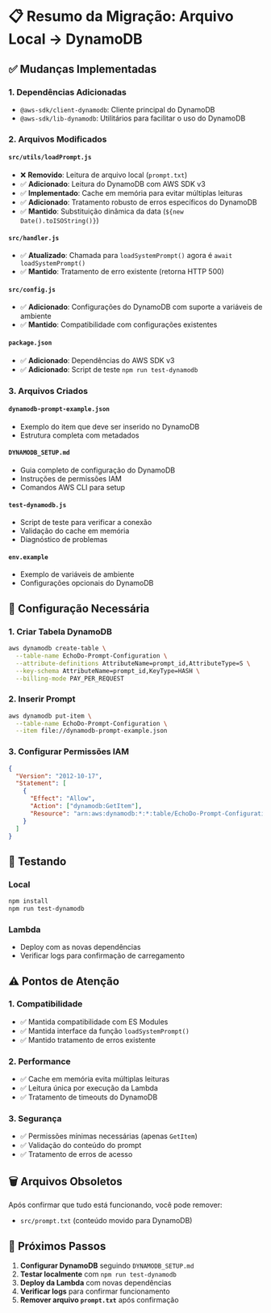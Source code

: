 # 📋 Resumo da Migração: Arquivo Local → DynamoDB

## ✅ Mudanças Implementadas

### 1. **Dependências Adicionadas**
- `@aws-sdk/client-dynamodb`: Cliente principal do DynamoDB
- `@aws-sdk/lib-dynamodb`: Utilitários para facilitar o uso do DynamoDB

### 2. **Arquivos Modificados**

#### `src/utils/loadPrompt.js`
- ❌ **Removido**: Leitura de arquivo local (`prompt.txt`)
- ✅ **Adicionado**: Leitura do DynamoDB com AWS SDK v3
- ✅ **Implementado**: Cache em memória para evitar múltiplas leituras
- ✅ **Adicionado**: Tratamento robusto de erros específicos do DynamoDB
- ✅ **Mantido**: Substituição dinâmica da data (`${new Date().toISOString()}`)

#### `src/handler.js`
- ✅ **Atualizado**: Chamada para `loadSystemPrompt()` agora é `await loadSystemPrompt()`
- ✅ **Mantido**: Tratamento de erro existente (retorna HTTP 500)

#### `src/config.js`
- ✅ **Adicionado**: Configurações do DynamoDB com suporte a variáveis de ambiente
- ✅ **Mantido**: Compatibilidade com configurações existentes

#### `package.json`
- ✅ **Adicionado**: Dependências do AWS SDK v3
- ✅ **Adicionado**: Script de teste `npm run test-dynamodb`

### 3. **Arquivos Criados**

#### `dynamodb-prompt-example.json`
- Exemplo do item que deve ser inserido no DynamoDB
- Estrutura completa com metadados

#### `DYNAMODB_SETUP.md`
- Guia completo de configuração do DynamoDB
- Instruções de permissões IAM
- Comandos AWS CLI para setup

#### `test-dynamodb.js`
- Script de teste para verificar a conexão
- Validação do cache em memória
- Diagnóstico de problemas

#### `env.example`
- Exemplo de variáveis de ambiente
- Configurações opcionais do DynamoDB

## 🔧 Configuração Necessária

### 1. **Criar Tabela DynamoDB**
```bash
aws dynamodb create-table \
  --table-name EchoDo-Prompt-Configuration \
  --attribute-definitions AttributeName=prompt_id,AttributeType=S \
  --key-schema AttributeName=prompt_id,KeyType=HASH \
  --billing-mode PAY_PER_REQUEST
```

### 2. **Inserir Prompt**
```bash
aws dynamodb put-item \
  --table-name EchoDo-Prompt-Configuration \
  --item file://dynamodb-prompt-example.json
```

### 3. **Configurar Permissões IAM**
```json
{
  "Version": "2012-10-17",
  "Statement": [
    {
      "Effect": "Allow",
      "Action": ["dynamodb:GetItem"],
      "Resource": "arn:aws:dynamodb:*:*:table/EchoDo-Prompt-Configuration"
    }
  ]
}
```

## 🧪 Testando

### Local
```bash
npm install
npm run test-dynamodb
```

### Lambda
- Deploy com as novas dependências
- Verificar logs para confirmação de carregamento

## ⚠️ Pontos de Atenção

### 1. **Compatibilidade**
- ✅ Mantida compatibilidade com ES Modules
- ✅ Mantida interface da função `loadSystemPrompt()`
- ✅ Mantido tratamento de erros existente

### 2. **Performance**
- ✅ Cache em memória evita múltiplas leituras
- ✅ Leitura única por execução da Lambda
- ✅ Tratamento de timeouts do DynamoDB

### 3. **Segurança**
- ✅ Permissões mínimas necessárias (apenas `GetItem`)
- ✅ Validação do conteúdo do prompt
- ✅ Tratamento de erros de acesso

## 🗑️ Arquivos Obsoletos

Após confirmar que tudo está funcionando, você pode remover:
- `src/prompt.txt` (conteúdo movido para DynamoDB)

## 🚀 Próximos Passos

1. **Configurar DynamoDB** seguindo `DYNAMODB_SETUP.md`
2. **Testar localmente** com `npm run test-dynamodb`
3. **Deploy da Lambda** com novas dependências
4. **Verificar logs** para confirmar funcionamento
5. **Remover arquivo `prompt.txt`** após confirmação 